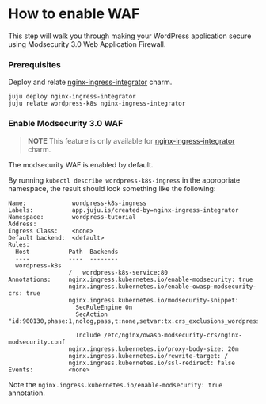 # How to enable WAF

This step will walk you through making your WordPress application secure using Modsecurity 3.0
Web Application Firewall.

### Prerequisites

Deploy and relate [nginx-ingress-integrator](https://charmhub.io/nginx-ingress-integrator) charm.

```
juju deploy nginx-ingress-integrator
juju relate wordpress-k8s nginx-ingress-integrator
```

### Enable Modsecurity 3.0 WAF

> **NOTE** This feature is only available for
[nginx-ingress-integrator](https://charmhub.io/nginx-ingress-integrator) charm.

The modsecurity WAF is enabled by default.

By running `kubectl describe wordpress-k8s-ingress` in the appropriate namespace, the result should
look something like the following:

```
Name:             wordpress-k8s-ingress
Labels:           app.juju.is/created-by=nginx-ingress-integrator
Namespace:        wordpress-tutorial
Address:
Ingress Class:    <none>
Default backend:  <default>
Rules:
  Host           Path  Backends
  ----           ----  --------
  wordpress-k8s
                 /   wordpress-k8s-service:80
Annotations:     nginx.ingress.kubernetes.io/enable-modsecurity: true
                 nginx.ingress.kubernetes.io/enable-owasp-modsecurity-crs: true
                 nginx.ingress.kubernetes.io/modsecurity-snippet:
                   SecRuleEngine On
                   SecAction "id:900130,phase:1,nolog,pass,t:none,setvar:tx.crs_exclusions_wordpress=1"

                   Include /etc/nginx/owasp-modsecurity-crs/nginx-modsecurity.conf
                 nginx.ingress.kubernetes.io/proxy-body-size: 20m
                 nginx.ingress.kubernetes.io/rewrite-target: /
                 nginx.ingress.kubernetes.io/ssl-redirect: false
Events:          <none>
```

Note the `nginx.ingress.kubernetes.io/enable-modsecurity: true` annotation.
